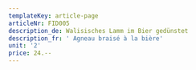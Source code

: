 ```yaml
---
templateKey: article-page
articleNr: FID005
description_de: Walisisches Lamm im Bier gedünstet
description_fr: ' Agneau braisé à la bière'
unit: '2'
price: 24.--
---
```


